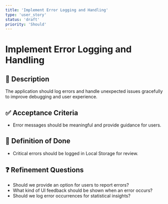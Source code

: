 ```yaml
---
title: 'Implement Error Logging and Handling'
type: 'user_story'
status: 'draft'
priority: 'Should'
---
```


# Implement Error Logging and Handling

## 📌 Description

The application should log errors and handle unexpected issues gracefully to improve debugging and user experience.

## ✅ Acceptance Criteria

- Error messages should be meaningful and provide guidance for users.

## 🎯 Definition of Done

- Critical errors should be logged in Local Storage for review.

## ❓ Refinement Questions

- Should we provide an option for users to report errors?
- What kind of UI feedback should be shown when an error occurs?
- Should we log error occurrences for statistical insights?
